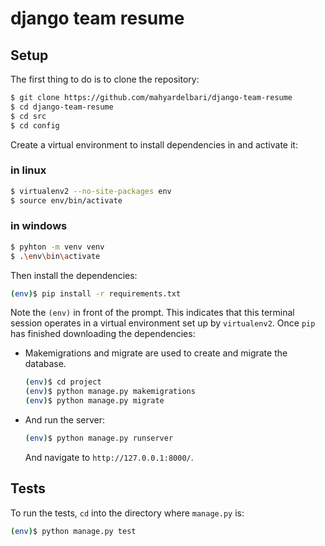 # django team resume


## Setup

The first thing to do is to clone the repository:

```sh
$ git clone https://github.com/mahyardelbari/django-team-resume
$ cd django-team-resume
$ cd src
$ cd config


```

Create a virtual environment to install dependencies in and activate it:

### in linux
```sh
$ virtualenv2 --no-site-packages env
$ source env/bin/activate
```
### in windows
```sh
$ pyhton -m venv venv
$ .\env\bin\activate
```
Then install the dependencies:

```sh
(env)$ pip install -r requirements.txt
```

Note the `(env)` in front of the prompt. This indicates that this terminal
session operates in a virtual environment set up by `virtualenv2`.
Once `pip` has finished downloading the dependencies:

- Makemigrations and migrate are used to create and migrate the database.

    ```sh
    (env)$ cd project
    (env)$ python manage.py makemigrations
    (env)$ python manage.py migrate
    ```
- And run the server:

  ```sh
  (env)$ python manage.py runserver
  ```

  And navigate to `http://127.0.0.1:8000/`.


## Tests

To run the tests, `cd` into the directory where `manage.py` is:

```sh
(env)$ python manage.py test 
```
